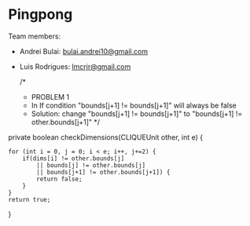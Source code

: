 # Pingpong

Team members:

  - Andrei Bulai: bulai.andrei10@gmail.com
  - Luis Rodrigues: lmcrjr@gmail.com


	/*

 	* PROBLEM 1
 	* In If condition "bounds[j+1] != bounds[j+1]" will always be false
 	* Solution:
 	 change "bounds[j+1] != bounds[j+1]" to "bounds[j+1] != other.bounds[j+1]"
	*/
 
private boolean checkDimensions(CLIQUEUnit other, int e) {
	
	for (int i = 0, j = 0; i < e; i++, j+=2) {
		if(dims[i] != other.bounds[j]
			|| bounds[j] != other.bounds[j]
			|| bounds[j+1] != other.bounds[j+1]) {
			return false;
		}
	}
	return true;
}
